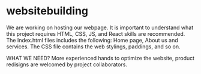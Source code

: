 # websitebuilding
We are working on hosting our webpage.
It is important to understand what this project requires 
HTML, CSS, JS, and React skills are recommended.
The Index.html files includes the following: Home page, About us and services.
The CSS file contains the web stylings, paddings, and so on.

WHAT WE NEED? 
More experienced hands to optimize the website, product redisigns are welcomed by project collaborators. 

